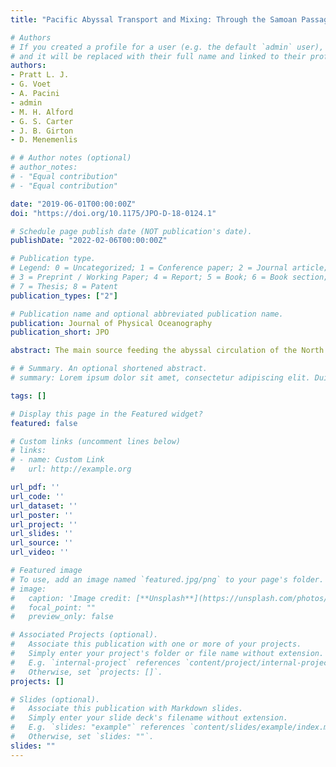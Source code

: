 ```yaml
---
title: "Pacific Abyssal Transport and Mixing: Through the Samoan Passage versus around the Manihiki Plateau"

# Authors
# If you created a profile for a user (e.g. the default `admin` user), write the username (folder name) here 
# and it will be replaced with their full name and linked to their profile.
authors:
- Pratt L. J.
- G. Voet
- A. Pacini
- admin
- M. H. Alford
- G. S. Carter
- J. B. Girton
- D. Menemenlis

# # Author notes (optional)
# author_notes:
# - "Equal contribution"
# - "Equal contribution"

date: "2019-06-01T00:00:00Z"
doi: "https://doi.org/10.1175/JPO-D-18-0124.1"

# Schedule page publish date (NOT publication's date).
publishDate: "2022-02-06T00:00:00Z"

# Publication type.
# Legend: 0 = Uncategorized; 1 = Conference paper; 2 = Journal article;
# 3 = Preprint / Working Paper; 4 = Report; 5 = Book; 6 = Book section;
# 7 = Thesis; 8 = Patent
publication_types: ["2"]

# Publication name and optional abbreviated publication name.
publication: Journal of Physical Oceanography
publication_short: JPO

abstract: The main source feeding the abyssal circulation of the North Pacific is the deep, northward flow of 5–6 Sverdrups (Sv; 1 Sv ≡ 106 m3 s−1) through the Samoan Passage. A recent field campaign has shown that this flow is hydraulically controlled and that it experiences hydraulic jumps accompanied by strong mixing and dissipation concentrated near several deep sills. By our estimates, the diapycnal density flux associated with this mixing is considerably larger than the diapycnal flux across a typical isopycnal surface extending over the abyssal North Pacific. According to historical hydrographic observations, a second source of abyssal water for the North Pacific is 2.3–2.8 Sv of the dense flow that is diverted around the Manihiki Plateau to the east, bypassing the Samoan Passage. This bypass flow is not confined to a channel and is therefore less likely to experience the strong mixing that is associated with hydraulic transitions. The partitioning of flux between the two branches of the deep flow could therefore be relevant to the distribution of Pacific abyssal mixing. To gain insight into the factors that control the partitioning between these two branches, we develop an abyssal and equator-proximal extension of the “island rule.” Novel features include provisions for the presence of hydraulic jumps as well as identification of an appropriate integration circuit for an abyssal layer to the east of the island. Evaluation of the corresponding circulation integral leads to a prediction of 0.4–2.4 Sv of bypass flow. The circulation integral clearly identifies dissipation and frictional drag effects within the Samoan Passage as crucial elements in partitioning the flow.

# # Summary. An optional shortened abstract.
# summary: Lorem ipsum dolor sit amet, consectetur adipiscing elit. Duis posuere tellus ac convallis placerat. Proin tincidunt magna sed ex sollicitudin condimentum.

tags: []

# Display this page in the Featured widget?
featured: false

# Custom links (uncomment lines below)
# links:
# - name: Custom Link
#   url: http://example.org

url_pdf: ''
url_code: ''
url_dataset: ''
url_poster: ''
url_project: ''
url_slides: ''
url_source: ''
url_video: ''

# Featured image
# To use, add an image named `featured.jpg/png` to your page's folder. 
# image:
#   caption: 'Image credit: [**Unsplash**](https://unsplash.com/photos/pLCdAaMFLTE)'
#   focal_point: ""
#   preview_only: false

# Associated Projects (optional).
#   Associate this publication with one or more of your projects.
#   Simply enter your project's folder or file name without extension.
#   E.g. `internal-project` references `content/project/internal-project/index.md`.
#   Otherwise, set `projects: []`.
projects: []

# Slides (optional).
#   Associate this publication with Markdown slides.
#   Simply enter your slide deck's filename without extension.
#   E.g. `slides: "example"` references `content/slides/example/index.md`.
#   Otherwise, set `slides: ""`.
slides: ""
---
```


<!-- {{% callout note %}}
Click the *Cite* button above to demo the feature to enable visitors to import publication metadata into their reference management software.
{{% /callout %}}

{{% callout note %}}
Create your slides in Markdown - click the *Slides* button to check out the example.
{{% /callout %}}

Supplementary notes can be added here, including [code, math, and images](https://wowchemy.com/docs/writing-markdown-latex/). -->
